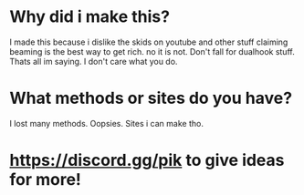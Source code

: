 # Why did i make this?

I made this because i dislike the skids on youtube and other stuff claiming beaming is the best way to get rich. no it is not. Don't fall for dualhook stuff. Thats all im saying. I don't care what you do.


# What methods or sites do you have?

I lost many methods. Oopsies. Sites i can make tho.


# https://discord.gg/pik to give ideas for more!
